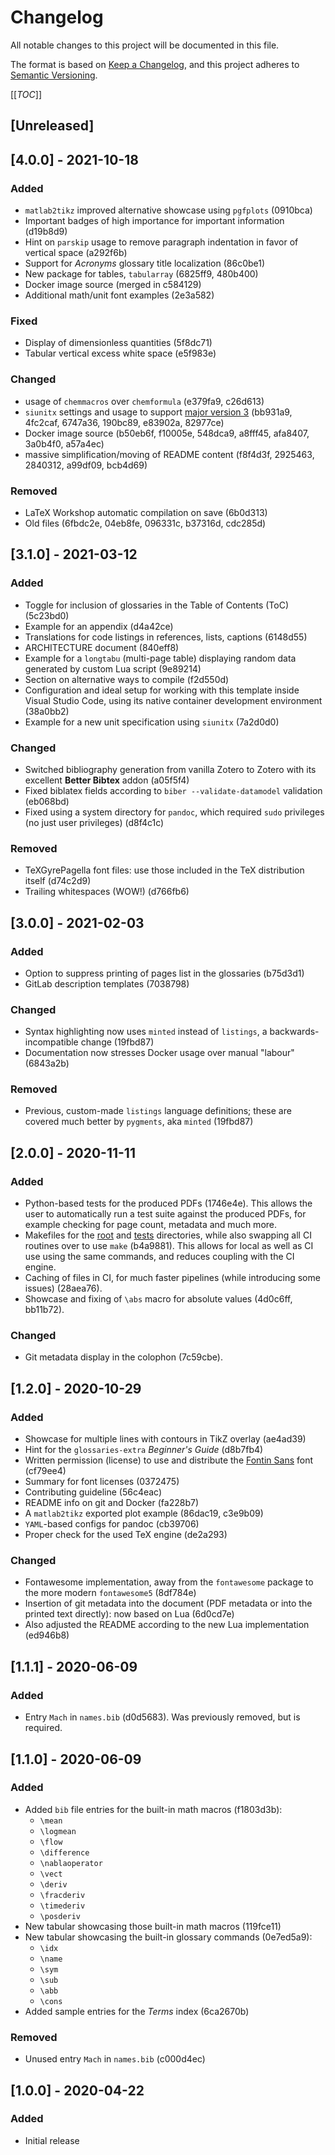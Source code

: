 # Changelog

All notable changes to this project will be documented in this file.

The format is based on [Keep a Changelog](https://keepachangelog.com/en/1.0.0/),
and this project adheres to [Semantic Versioning](https://semver.org/spec/v2.0.0.html).

[[_TOC_]]

## [Unreleased]

## [4.0.0] - 2021-10-18

### Added

- `matlab2tikz` improved alternative showcase using `pgfplots` (0910bca)
- Important badges of high importance for important information (d19b8d9)
- Hint on `parskip` usage to remove paragraph indentation in favor of vertical space (a292f6b)
- Support for *Acronyms* glossary title localization (86c0be1)
- New package for tables, `tabularray` (6825ff9, 480b400)
- Docker image source (merged in c584129)
- Additional math/unit font examples (2e3a582)

### Fixed

- Display of dimensionless quantities (5f8dc71)
- Tabular vertical excess white space (e5f983e)

### Changed

- usage of `chemmacros` over `chemformula` (e379fa9, c26d613)
- `siunitx` settings and usage to support [major version 3](https://github.com/josephwright/siunitx/blob/v3.0.0/CHANGELOG.md#v300) (bb931a9, 4fc2caf, 6747a36, 190bc89, e83902a, 82977ce)
- Docker image source (b50eb6f, f10005e, 548dca9, a8fff45, afa8407, 3a0b4f0, a57a4ec)
- massive simplification/moving of README content (f8f4d3f, 2925463, 2840312, a99df09, bcb4d69)

### Removed

- LaTeX Workshop automatic compilation on save (6b0d313)
- Old files (6fbdc2e, 04eb8fe, 096331c, b37316d, cdc285d)

## [3.1.0] - 2021-03-12

### Added

- Toggle for inclusion of glossaries in the Table of Contents (ToC) (5c23bd0)
- Example for an appendix (d4a42ce)
- Translations for code listings in references, lists, captions (6148d55)
- ARCHITECTURE document (840eff8)
- Example for a `longtabu` (multi-page table) displaying random data generated by custom Lua script (9e89214)
- Section on alternative ways to compile (f2d550d)
- Configuration and ideal setup for working with this template inside Visual Studio Code, using its native container development environment (38a0bb2)
- Example for a new unit specification using `siunitx` (7a2d0d0)

### Changed

- Switched bibliography generation from vanilla Zotero to Zotero with its excellent **Better Bibtex** addon (a05f5f4)
- Fixed biblatex fields according to `biber --validate-datamodel` validation (eb068bd)
- Fixed using a system directory for `pandoc`, which required `sudo` privileges (no just user privileges) (d8f4c1c)

### Removed

- TeXGyrePagella font files: use those included in the TeX distribution itself (d74c2d9)
- Trailing whitespaces (WOW!) (d766fb6)

## [3.0.0] - 2021-02-03

### Added

- Option to suppress printing of pages list in the glossaries (b75d3d1)
- GitLab description templates (7038798)

### Changed

- Syntax highlighting now uses `minted` instead of `listings`, a backwards-incompatible change (19fbd87)
- Documentation now stresses Docker usage over manual "labour" (6843a2b)

### Removed

- Previous, custom-made `listings` language definitions; these are covered much better by `pygments`, aka `minted` (19fbd87)

## [2.0.0] - 2020-11-11

### Added

- Python-based tests for the produced PDFs (1746e4e).
  This allows the user to automatically run a test suite against the produced PDFs,
  for example checking for page count, metadata and much more.
- Makefiles for the [root](Makefile) and [tests](tests/Makefile) directories, while
  also swapping all CI routines over to use `make` (b4a9881).
  This allows for local as well as CI use using the same commands, and reduces coupling
  with the CI engine.
- Caching of files in CI, for much faster pipelines (while introducing some issues) (28aea76).
- Showcase and fixing of `\abs` macro for absolute values (4d0c6ff, bb11b72).

### Changed

- Git metadata display in the colophon (7c59cbe).

## [1.2.0] - 2020-10-29

### Added

- Showcase for multiple lines with contours in TikZ overlay (ae4ad39)
- Hint for the `glossaries-extra` *Beginner's Guide* (d8b7fb4)
- Written permission (license) to use and distribute the [Fontin Sans](https://www.fontsquirrel.com/fonts/fontin-sans)
  font (cf79ee4)
- Summary for font licenses (0372475)
- Contributing guideline (56c4eac)
- README info on git and Docker (fa228b7)
- A `matlab2tikz` exported plot example (86dac19, c3e9b09)
- `YAML`-based configs for pandoc (cb39706)
- Proper check for the used TeX engine (de2a293)

### Changed

- Fontawesome implementation, away from the `fontawesome` package to the more
  modern `fontawesome5` (8df784e)
- Insertion of git metadata into the document (PDF metadata or into the printed text
  directly): now based on Lua (6d0cd7e)
- Also adjusted the README according to the new Lua implementation (ed946b8)

## [1.1.1] - 2020-06-09

### Added

- Entry `Mach` in `names.bib` (d0d5683). Was previously removed, but is required.

## [1.1.0] - 2020-06-09

### Added

- Added `bib` file entries for the built-in math macros (f1803d3b):
  - `\mean`
  - `\logmean`
  - `\flow`
  - `\difference`
  - `\nablaoperator`
  - `\vect`
  - `\deriv`
  - `\fracderiv`
  - `\timederiv`
  - `\posderiv`
- New tabular showcasing those built-in math macros (119fce11)
- New tabular showcasing the built-in glossary commands (0e7ed5a9):
  - `\idx`
  - `\name`
  - `\sym`
  - `\sub`
  - `\abb`
  - `\cons`
- Added sample entries for the *Terms* index (6ca2670b)

### Removed

- Unused entry `Mach` in `names.bib` (c000d4ec)

## [1.0.0] - 2020-04-22

### Added

- Initial release
